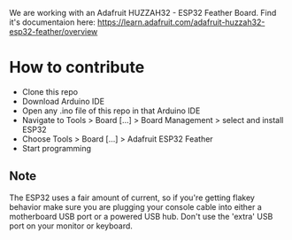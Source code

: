 We are working with an Adafruit HUZZAH32 - ESP32 Feather Board. Find it's documentaion here: https://learn.adafruit.com/adafruit-huzzah32-esp32-feather/overview

# How to contribute

* Clone this repo
* Download Arduino IDE
* Open any .ino file of this repo in that Arduino IDE
* Navigate to Tools > Board […] > Board Management > select and install ESP32
* Choose Tools > Board […] > Adafruit ESP32 Feather
* Start programming

## Note
The ESP32 uses a fair amount of current, so if you're getting flakey behavior make sure you are plugging your console cable into either a motherboard USB port or a powered USB hub. Don't use the 'extra' USB port on your monitor or keyboard.
